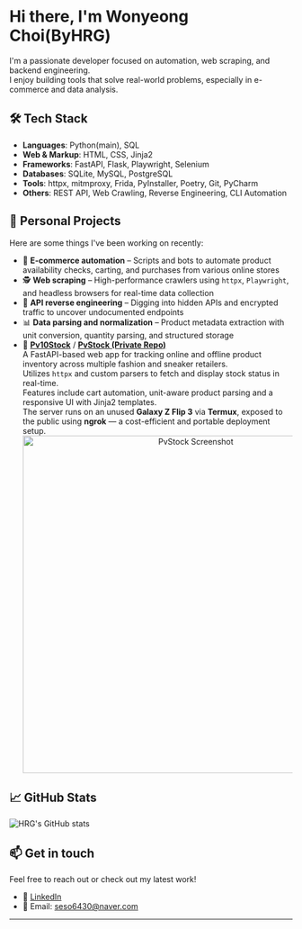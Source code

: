 # Hi there, I'm Wonyeong Choi(ByHRG)

I'm a passionate developer focused on automation, web scraping, and backend engineering.  
I enjoy building tools that solve real-world problems, especially in e-commerce and data analysis.

## 🛠 Tech Stack

- **Languages**: Python(main), SQL  
- **Web & Markup**: HTML, CSS, Jinja2  
- **Frameworks**: FastAPI, Flask, Playwright, Selenium
- **Databases**: SQLite, MySQL, PostgreSQL  
- **Tools**: httpx, mitmproxy, Frida, PyInstaller, Poetry, Git, PyCharm
- **Others**: REST API, Web Crawling, Reverse Engineering, CLI Automation

## 🚀 Personal Projects

Here are some things I've been working on recently:

- 🛒 **E-commerce automation** – Scripts and bots to automate product availability checks, carting, and purchases from various online stores
- 🕵️ **Web scraping** – High-performance crawlers using `httpx`, `Playwright`, and headless browsers for real-time data collection
- 🔐 **API reverse engineering** – Digging into hidden APIs and encrypted traffic to uncover undocumented endpoints
- 📊 **Data parsing and normalization** – Product metadata extraction with unit conversion, quantity parsing, and structured storage
- 🧩 **[Pv10Stock](http://10stock.온라인.한국)** / **[PvStock (Private Repo)](https://github.com/ByHRG/PvStock)**  
  A FastAPI-based web app for tracking online and offline product inventory across multiple fashion and sneaker retailers.  
  Utilizes `httpx` and custom parsers to fetch and display stock status in real-time.  
  Features include cart automation, unit-aware product parsing and a responsive UI with Jinja2 templates.  
  The server runs on an unused **Galaxy Z Flip 3** via **Termux**, exposed to the public using **ngrok** — a cost-efficient and portable deployment setup.
  <div align="center">
    <img src="https://media.discordapp.net/attachments/1204956732539801651/1388906850183024762/image.png?ex=6862afcd&is=68615e4d&hm=bfc1c275cf958526a6a1c4aea3547d321da14d5aae380de69d8978e4a277155f&=&format=webp&quality=lossless" alt="PvStock Screenshot" width="600"/>
  </div>
## 📈 GitHub Stats

![HRG's GitHub stats](https://github-readme-stats.vercel.app/api?username=ByHRG&show_icons=true&theme=tokyonight)

## 📫 Get in touch

Feel free to reach out or check out my latest work!

- 💼 [LinkedIn](https://www.linkedin.com/in/원영-최-a74692177)
- 📧 Email: seso6430@naver.com

---

